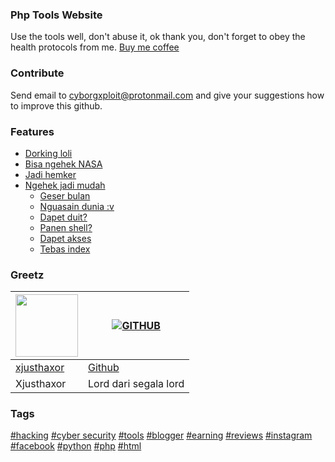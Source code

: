 ### Php Tools Website

Use the tools well, don't abuse it, ok thank you, don't forget to obey the health protocols from me. <a href="https://www.buymeacoffee.com/covidpoc80v">Buy me coffee</a>

### Contribute
Send email to <a href="https://cyborgxploit@protonmail.com">cyborgxploit@protonmail.com</a> and give your suggestions how to improve this github.

### Features
- [Dorking loli](#wibu)
- [Bisa ngehek NASA](#serepet)
- [Jadi hemker](#serepet)
- [Ngehek jadi mudah](#serepet)
  - [Geser bulan](#serepet)
  - [Nguasain dunia :v](#serepet)
  - [Dapet duit?](#berhasil)
  - [Panen shell?](#berhasil)
  - [Dapet akses](#berhasil)
  - [Tebas index](#berhasil)

### Greetz
<a href="https://github.com/xjusthaxor"><img src="https://avatars.githubusercontent.com/u/98892565?s=96&v=4?size=100" width="100" height="100"></a> | [![GITHUB](https://encrypted-tbn0.gstatic.com/images?q=tbn:ANd9GcStJ661_VwO4iG6mzSlGKrrM3SD7L8iPCl7Zg&usqp=CAU?size=100)](https://github.com/) 
---|---
[xjusthaxor](https://github.com/xjusthaxor)  | [Github](https://github.com/) | [+18](http://xnxx.com)
Xjusthaxor | Lord dari segala lord |

### Tags
<a href="https://github.com/xjusthaxor/">#hacking</a>
<a href="https://github.com/xjusthaxor/">#cyber security</a>
<a href="https://github.com/xjusthaxor/">#tools</a>
<a href="https://privacy1337.blogspot.com/">#blogger</a>
<a href="https://github.com/xjusthaxor/">#earning</a>
<a href="https://github.com/xjusthaxor/">#reviews</a>
<a href="https://instagram.com/">#instagram</a>
<a href="https://facebook.com/">#facebook</a>
<a href="https://github.com/xjusthaxor/">#python</a>
<a href="https://github.com/xjusthaxor/">#php</a>
<a href="https://github.com/xjusthaxor/">#html</a>
